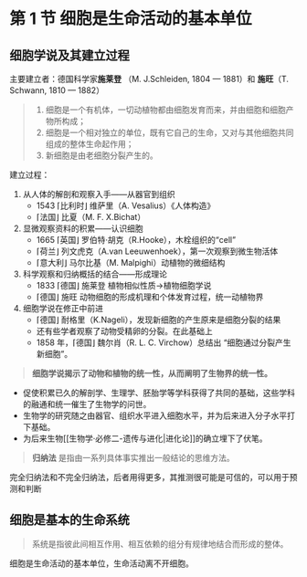 # 第 1 节 细胞是生命活动的基本单位

## 细胞学说及其建立过程
主要建立者：德国科学家**施莱登** （M. J.Schleiden, 1804 — 1881）和 **施旺**（T. Schwann, 1810 — 1882）
> 1. 细胞是一个有机体，一切动植物都由细胞发育而来，并由细胞和细胞产物所构成；
> 2. 细胞是一个相对独立的单位，既有它自己的生命，又对与其他细胞共同组成的整体生命起作用；  
> 3. 新细胞是由老细胞分裂产生的。

建立过程：  
1. 从人体的解剖和观察入手——从器官到组织
   - 1543 ⌈比利时⌋ 维萨里（A. Vesalius）《人体构造》 
   -  ⌈法国⌋ 比夏（M. F. X.Bichat）
2. 显微观察资料的积累——认识细胞
   - 1665 ⌈英国⌋ 罗伯特·胡克（R.Hooke），木栓组织的“cell”
   - ⌈荷兰⌋ 列文虎克（A.van Leeuwenhoek），第一次观察到微生物活体
   - ⌈意大利⌋ 马尔比基（M. Malpighi）动植物的微细结构
3. 科学观察和归纳概括的结合——形成理论
   - 1833 ⌈德国⌋ 施莱登  植物相似性质→植物细胞学说
   - ⌈德国⌋ 施旺 动物细胞的形成机理和个体发育过程，统一动植物界
4. 细胞学说在修正中前进
   - ⌈德国⌋ 耐格里（K.Nageli），发现新细胞的产生原来是细胞分裂的结果
   - 还有些学者观察了动物受精卵的分裂。在此基础上
   - 1858 年，⌈德国⌋ 魏尔肖（R. L. C. Virchow）总结出 “细胞通过分裂产生新细胞”。

> **细胞学说揭示了动物和植物的统一性，从而阐明了生物界的统一性。**

- 促使积累已久的解剖学、生理学、胚胎学等学科获得了共同的基础，这些学科的融通和统一催生了生物学的问世。
- 生物学的研究随之由器官、组织水平进入细胞水平，并为后来进入分子水平打下基础。
- 为后来生物[[生物学·必修二-遗传与进化|进化论]]的确立埋下了伏笔。

> **归纳法** 是指由一系列具体事实推出一般结论的思维方法。

完全归纳法和不完全归纳法，后者用得更多，其推测很可能是可信的，可以用于预测和判断

## 细胞是基本的生命系统

> 系统是指彼此间相互作用、相互依赖的组分有规律地结合而形成的整体。

细胞是生命活动的基本单位，生命活动离不开细胞。